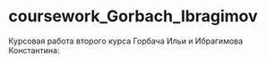 # coursework_Gorbach_Ibragimov
Курсовая работа второго курса Горбача Ильи и Ибрагимова Константина:
